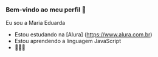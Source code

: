 ### Bem-vindo ao meu perfil 💛

Eu sou a Maria Eduarda 

- Estou estudando na [Alura] (https://www.alura.com.br)
- Estou aprendendo a linguagem JavaScript
- 💜💜💜
